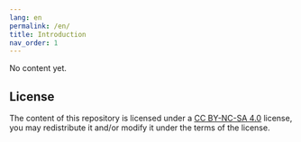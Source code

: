 ```yaml
---
lang: en
permalink: /en/
title: Introduction
nav_order: 1
---
```


No content yet.

## License

The content of this repository is licensed under a [CC BY-NC-SA 4.0](https://github.com/n4zim/chains.place/blob/main/LICENSE) license, you may redistribute it and/or modify it under the terms of the license.
